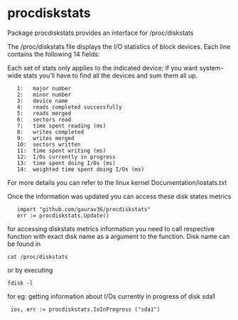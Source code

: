 # procdiskstats
Package procdiskstats provides an interface for /proc/diskstats


  
The /proc/diskstats file displays the I/O statistics of block devices.
Each line contains the following 14 fields:
  
Each set of stats only applies to the indicated device; if you want
system-wide stats you'll have to find all the devices and sum them all up. 
```
   1:   major number
   2:   minor number
   3:   device name
   4:   reads completed successfully
   5:   reads merged
   6:   sectors read
   7:   time spent reading (ms)
   8:   writes completed
   9:   writes merged
   10:  sectors written
   11:  time spent writing (ms)
   12:  I/Os currently in progress
   13:  time spent doing I/Os (ms)
   14:  weighted time spent doing I/Os (ms)
```
   
For more details you can refer to the linux kernel Documentation/iostats.txt
   
Once the information was updated you can access these disk states metrics
   
```
   import "github.com/gaurav36/procdiskstats"
   err := procdiskstats.Update()
```
 
for accessing diskstats metrics information you need to call respective function
with exact disk name as a argument to the function. Disk name can be found in
   ```  
   cat /proc/diskstats
   ```
or by executing
   ```  
   fdisk -l
   ```
  
for eg: getting information about I/Os currently in progress of disk sda1
   
```  
 ios, err := procdiskstats.IoInProgress ("sda1")
```
